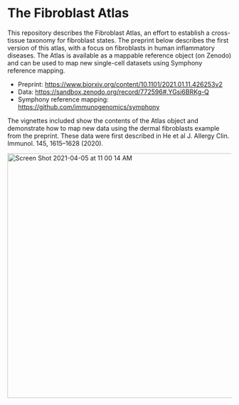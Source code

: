 # The Fibroblast Atlas

This repository describes the Fibroblast Atlas, an effort to establish a cross-tissue taxonomy for fibroblast states. The preprint below describes the first version of this atlas, with a focus on fibroblasts in human inflammatory diseases. The Atlas is available as a mappable reference object (on Zenodo) and can be used to map new single-cell datasets using Symphony reference mapping. 

- Preprint: https://www.biorxiv.org/content/10.1101/2021.01.11.426253v2
- Data: https://sandbox.zenodo.org/record/772596#.YGsi6BRKg-Q
- Symphony reference mapping: https://github.com/immunogenomics/symphony

The vignettes included show the contents of the Atlas object and demonstrate how to map new data using the dermal fibroblasts example from the preprint. These data were first described in He et al J. Allergy Clin. Immunol. 145, 1615–1628 (2020). 

<img width="551" alt="Screen Shot 2021-04-05 at 11 00 14 AM" src="https://user-images.githubusercontent.com/2343994/113588448-27fc2580-95fe-11eb-9721-f1527ab45ca7.png">


